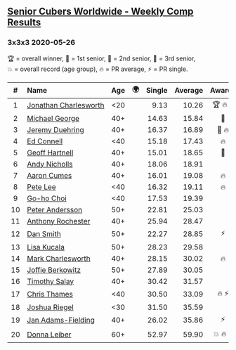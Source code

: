 <style>table {white-space: nowrap;}</style>
<link rel="stylesheet" type="text/css" href="/scw-comp/css/flags.css" />

## [Senior Cubers Worldwide - Weekly Comp Results](/scw-comp/results/)
### 3x3x3 2020-05-26

<span style="white-space: nowrap;">🏆 = overall winner</span>, <span style="white-space: nowrap;">🥇 = 1st senior</span>, <span style="white-space: nowrap;">🥈 = 2nd senior</span>, <span style="white-space: nowrap;">🥉 = 3rd senior</span>, <span style="white-space: nowrap;">💥 = overall record (age group)</span>, <span style="white-space: nowrap;">🔥 = PR average</span>, <span style="white-space: nowrap;">⚡ = PR single</span>.

| # | Name | Age | 🌍 | Single | Average | Awards | Solve 1 | Solve 2 | Solve 3 | Solve 4 | Solve 5 | Video |
| :--: | :-- | :--: | :--: | --: | --: | :--: | --: | --: | --: | --: | --: | :-- |
| 1 | [Jonathan Charlesworth](../../persons/jonathan_charlesworth/333.md) | <20 | <i class="flag flag-AU" /> | 9.13 | 10.26 | 🏆 🔥 ⚡ | 9.65 | 10.65 | 11.81 | 9.13 | 10.48 | [Desktop](https://www.facebook.com/events/688407551989463/permalink/690761785087373) / [Mobile](https://m.facebook.com/events/688407551989463?view=permalink&id=690761785087373) |
| 2 | [Michael George](../../persons/michael_george/333.md) | 40+ | <i class="flag flag-GB" /> | 14.63 | 15.84 | 🥇 | 14.97 | 27.81 | 14.89 | 14.63 | 17.65 | [Desktop](https://www.facebook.com/events/688407551989463/permalink/691884088308476) / [Mobile](https://m.facebook.com/events/688407551989463?view=permalink&id=691884088308476) |
| 3 | [Jeremy Duehring](../../persons/jeremy_duehring/333.md) | 40+ | <i class="flag flag-US" /> | 16.37 | 16.89 | 🥈 🔥 | 17.10 | 18.50 | 16.57 | 16.99 | 16.37 | [Desktop](https://www.facebook.com/events/688407551989463/permalink/692481941582024) / [Mobile](https://m.facebook.com/events/688407551989463?view=permalink&id=692481941582024) |
| 4 | [Ed Connell](../../persons/ed_connell/333.md) | <40 | <i class="flag flag-IE" /> | 15.18 | 17.43 | 🔥 | 15.18 | 18.36 | 17.98 | 15.95 | 18.95 | [Desktop](https://www.facebook.com/events/688407551989463/permalink/691154921714726) / [Mobile](https://m.facebook.com/events/688407551989463?view=permalink&id=691154921714726) |
| 5 | [Geoff Hartnell](../../persons/geoff_hartnell/333.md) | 40+ | <i class="flag flag-GB" /> | 15.01 | 18.65 | 🥉 | 15.01 | 22.00 | 17.16 | 21.93 | 16.85 | [Desktop](https://www.facebook.com/events/637852836799991/permalink/639657566619518) / [Mobile](https://m.facebook.com/events/637852836799991?view=permalink&id=639657566619518) |
| 6 | [Andy Nicholls](../../persons/andy_nicholls/333.md) | 40+ | <i class="flag flag-GB" /> | 18.06 | 18.91 |  | 18.96 | 19.44 | 18.06 | 18.32 | 23.79 | [Desktop](https://www.facebook.com/events/688407551989463/permalink/690038688493016) / [Mobile](https://m.facebook.com/events/688407551989463?view=permalink&id=690038688493016) |
| 7 | [Aaron Cumes](../../persons/aaron_cumes/333.md) | 40+ | <i class="flag flag-GB" /> | 16.01 | 19.08 | 🔥 | 20.04 | 17.99 | 19.21 | 16.01 | 20.08 | [Desktop](https://www.facebook.com/events/688407551989463/permalink/688492338647651) / [Mobile](https://m.facebook.com/events/688407551989463?view=permalink&id=688492338647651) |
| 8 | [Pete Lee](../../persons/pete_lee/333.md) | <40 | <i class="flag flag-GB" /> | 16.32 | 19.11 | 🔥 | 16.32 | 18.94 | 18.58 | 26.85 | 19.82 | [Desktop](https://www.facebook.com/events/688407551989463/permalink/691224458374439) / [Mobile](https://m.facebook.com/events/688407551989463?view=permalink&id=691224458374439) |
| 9 | [Go-ho Choi](../../persons/go_ho_choi/333.md) | <40 | <i class="flag flag-KR" /> | 17.53 | 19.39 |  | 20.25 | 19.84 | 17.53 | 21.48 | 18.09 | [Desktop](https://www.facebook.com/events/688407551989463/permalink/692471158249769) / [Mobile](https://m.facebook.com/events/688407551989463?view=permalink&id=692471158249769) |
| 10 | [Peter Andersson](../../persons/peter_andersson/333.md) | 50+ | <i class="flag flag-SE" /> | 22.81 | 25.03 |  | 24.46 | 25.46 | 25.16 | 33.28 | 22.81 | [Desktop](https://www.facebook.com/events/688407551989463/permalink/689726021857616) / [Mobile](https://m.facebook.com/events/688407551989463?view=permalink&id=689726021857616) |
| 11 | [Anthony Rochester](../../persons/anthony_rochester/333.md) | 40+ | <i class="flag flag-AU" /> | 25.94 | 28.47 |  | 46.92 | 25.94 | 26.30 | 31.01 | 28.10 | [Desktop](https://www.facebook.com/events/688407551989463/permalink/690191521811066) / [Mobile](https://m.facebook.com/events/688407551989463?view=permalink&id=690191521811066) |
| 12 | [Dan Smith](../../persons/dan_smith/333.md) | 50+ | <i class="flag flag-US" /> | 22.27 | 28.85 | ⚡ | 29.73 | 27.85 | 28.98 | 22.27 | 29.71 | [Desktop](https://www.facebook.com/events/688407551989463/permalink/692476188249266) / [Mobile](https://m.facebook.com/events/688407551989463?view=permalink&id=692476188249266) |
| 13 | [Lisa Kucala](../../persons/lisa_kucala/333.md) | 50+ | <i class="flag flag-US" /> | 28.23 | 29.58 |  | 28.23 | 33.74 | 30.21 | 29.87 | 28.65 | [Desktop](https://www.facebook.com/events/688407551989463/permalink/691372318359653) / [Mobile](https://m.facebook.com/events/688407551989463?view=permalink&id=691372318359653) |
| 14 | [Mark Charlesworth](../../persons/mark_charlesworth/333.md) | 40+ | <i class="flag flag-AU" /> | 28.15 | 30.02 | 🔥 | 32.16 | 29.10 | 35.98 | 28.15 | 28.81 | [Desktop](https://www.facebook.com/events/688407551989463/permalink/690761785087373) / [Mobile](https://m.facebook.com/events/688407551989463?view=permalink&id=690761785087373) |
| 15 | [Joffie Berkowitz](../../persons/joffie_berkowitz/333.md) | 50+ | <i class="flag flag-ZA" /> | 27.89 | 30.05 |  | 27.89 | 29.52 | 31.34 | 29.29 | 34.89 | [Desktop](https://www.facebook.com/events/688407551989463/permalink/692740708222814) / [Mobile](https://m.facebook.com/events/688407551989463?view=permalink&id=692740708222814) |
| 16 | [Timothy Salay](../../persons/timothy_salay/333.md) | 40+ | <i class="flag flag-US" /> | 30.42 | 31.57 |  | 30.82 | 30.59 | 30.42 | 33.46 | 33.30 | [Desktop](https://www.facebook.com/BigTSpot/videos/10216079953102851) / [Mobile](https://m.facebook.com/BigTSpot/videos/10216079953102851) |
| 17 | [Chris Thames](../../persons/chris_thames/333.md) | <40 | <i class="flag flag-US" /> | 30.50 | 33.09 | 🔥 ⚡ | 34.29 | 33.64 | 38.59 | 30.50 | 31.35 | [Desktop](https://www.facebook.com/events/688407551989463/permalink/690336398463245) / [Mobile](https://m.facebook.com/events/688407551989463?view=permalink&id=690336398463245) |
| 18 | [Joshua Riegel](../../persons/joshua_riegel/333.md) | <30 | <i class="flag flag-US" /> | 31.50 | 35.59 |  | 37.97 | 34.46 | 31.50 | 34.33 | 43.37 | [Desktop](https://www.facebook.com/events/688407551989463/permalink/691824934981058) / [Mobile](https://m.facebook.com/events/688407551989463?view=permalink&id=691824934981058) |
| 19 | [Jan Adams-Fielding](../../persons/jan_adams_fielding/333.md) | 40+ | <i class="flag flag-GB" /> | 26.02 | 35.86 | ⚡ | 35.95 | 43.09 | 36.64 | 26.02 | 35.00 | [Desktop](https://www.facebook.com/events/688407551989463/permalink/692746381555580) / [Mobile](https://m.facebook.com/events/688407551989463?view=permalink&id=692746381555580) |
| 20 | [Donna Leiber](../../persons/donna_leiber/333.md) | 60+ | <i class="flag flag-US" /> | 52.97 | 59.90 | 💥 🔥 ⚡ | 1:05.28 | 52.97 | 1:09.73 | 54.84 | 59.57 | [Desktop](https://www.facebook.com/events/688407551989463/permalink/690851241745094) / [Mobile](https://m.facebook.com/events/688407551989463?view=permalink&id=690851241745094) |

<!-- Global site tag (gtag.js) - Google Analytics -->
<script async src="https://www.googletagmanager.com/gtag/js?id=UA-86348435-3"></script>
<script>window.dataLayer = window.dataLayer || []; function gtag() {dataLayer.push(arguments);} gtag('js', new Date()); gtag('config', 'UA-86348435-3');</script>
